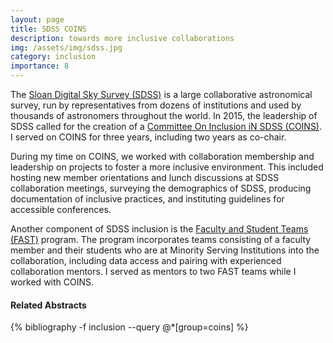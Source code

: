```yaml
---
layout: page
title: SDSS COINS
description: towards more inclusive collaborations
img: /assets/img/sdss.jpg
category: inclusion
importance: 8
---
```


The [Sloan Digital Sky Survey (SDSS)](https://www.sdss.org/) is a large collaborative astronomical survey, run by representatives from dozens of institutions and used by thousands of astronomers throughout the world. In 2015, the leadership of SDSS called for the creation of a [Committee On Inclusion iN SDSS (COINS)](https://www.sdss.org/collaboration/coins/). I served on COINS for three years, including two years as co-chair.

During my time on COINS, we worked with collaboration membership and leadership on projects to foster a more inclusive environment. This included hosting new member orientations and lunch discussions at SDSS collaboration meetings, surveying the demographics of SDSS, producing documentation of inclusive practices, and instituting guidelines for accessible conferences. 

Another component of SDSS inclusion is the [Faculty and Student Teams (FAST)](https://www.sdss.org/education/faculty-and-student-team-fast-initiative/) program. The program incorporates teams consisting of a faculty member and their students who are at Minority Serving Institutions into the collaboration, including data access and pairing with experienced collaboration mentors. I served as mentors to two FAST teams while I worked with COINS. 

#### Related Abstracts
<div class="publications">
{% bibliography -f inclusion --query @*[group=coins] %}
</div>